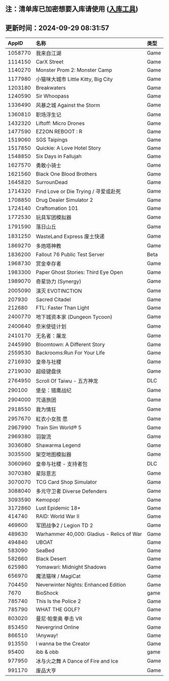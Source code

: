 ## 注：清单库已加密想要入库请使用 ([入库工具](https://github.com/BlankTMing/ManifestAutoUpdate/releases))

## 更新时间：2024-09-29 08:31:57
| AppID | 名称 | 类型  |
| :-------------------- | :----------------------------- | :----------- |
| 1058770 | 我来自江湖| Game |
| 1114150 | CarX Street| Game |
| 1140270 | Monster Prom 2: Monster Camp| Game |
| 1177980 | 小猫咪大城市 Little Kitty, Big City| Game |
| 1203180 | Breakwaters| Game |
| 1240590 | Sir Whoopass| Game |
| 1336490 | 风暴之城 Against the Storm| Game |
| 1360810 | 职场浮生记| Game |
| 1432320 | Liftoff: Micro Drones| Game |
| 1477590 | EZ2ON REBOOT : R| Game |
| 1519060 | SGS Taipings| Game |
| 1517850 | Quickie: A Love Hotel Story| Game |
| 1548850 | Six Days in Fallujah| Game |
| 1627570 | 勇敢小骑士| Game |
| 1621560 | Black One Blood Brothers| Game |
| 1645820 | SurrounDead| Game |
| 1714320 | Find Love or Die Trying / 寻爱或赴死| Game |
| 1708850 | Drug Dealer Simulator 2| Game |
| 1724140 | Craftomation 101| Game |
| 1772530 | 玩具军团模拟器| Game |
| 1791590 | 落日山丘| Game |
| 1831250 | WasteLand Express 废土快递| Game |
| 1869270 | 多炮塔神教| Game |
| 1836200 | Fallout 76 Public Test Server| Beta |
| 1968730 | 赏金幸存者| Game |
| 1983300 | Paper Ghost Stories: Third Eye Open| Game |
| 1989070 | 奇星协力 (Synergy)| Game |
| 2005090 | 演灭 EVOTINCTION| Game |
| 207930 | Sacred Citadel| Game |
| 212680 | FTL: Faster Than Light| Game |
| 2400770 | 地下城资本家 (Dungeon Tycoon)| Game |
| 2400640 | 奈米使徒计划| Game |
| 2410170 | 无名者：屠龙| Game |
| 2445990 | Bloomtown: A Different Story| Game |
| 2559530 | Backrooms:Run For Your Life| Game |
| 2716930 | 皇帝与社稷| Game |
| 2719030 | 超级键盘侠| Game |
| 2764950 | Scroll Of Taiwu - 五方神龙| DLC |
| 290100 | 堡垒：猎鹰战纪| Game |
| 2904000 | 咒语旅团| Game |
| 2918550 | 我为情狂| Game |
| 2957670 | 紅衣小女孩 愿| Game |
| 2967990 | Train Sim World® 5| Game |
| 2969380 | 羽袈流| Game |
| 3036080 | Shawarma Legend| Game |
| 3035500 | 架空地图模拟器| Game |
| 3060960 | 皇帝与社稷 - 支持者包| DLC |
| 3070380 | 星际意志| Game |
| 3070070 | TCG Card Shop Simulator| Game |
| 3088040 | 多元守卫者 Diverse Defenders| Game |
| 3093590 | Kemopop!| Game |
| 3172860 | Lust Epidemic 18+| Game |
| 414740 | RAID: World War II| Game |
| 469600 | 军团战争2 / Legion TD 2| Game |
| 489630 | Warhammer 40,000: Gladius - Relics of War| Game |
| 494840 | UBOAT| Game |
| 583090 | SeaBed| Game |
| 582660 | Black Desert| Game |
| 625980 | Yomawari: Midnight Shadows| Game |
| 656970 | 魔法猫咪 / MagiCat| Game |
| 704450 | Neverwinter Nights: Enhanced Edition| Game |
| 7670 | BioShock| game |
| 785740 | This Is the Police 2| Game |
| 785790 | WHAT THE GOLF?| Game |
| 803020 | 曼尼·帕奎奥 拳击 VR| Game |
| 853450 | Nevergrind Online| Game |
| 866510 | !Anyway!| Game |
| 913550 | I wanna be the Creator| Game |
| 95400 | ibb & obb| game |
| 977950 | 冰与火之舞 A Dance of Fire and Ice| Game |
| 991170 | 废品大亨| Game |
